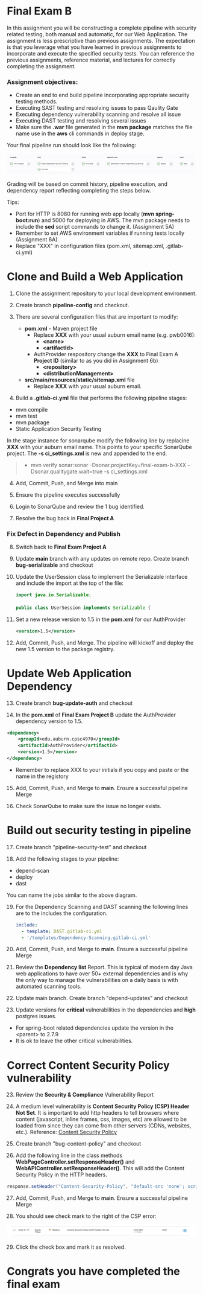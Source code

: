 # Final Exam B

In this assignment you will be constructing a complete pipeline with security related testing, both manual and automatic, for our Web Application.  The assignment is less prescriptive than previous assignments.  The expectation is that you leverage what you have learned in previous assignments to incorporate and execute the specified security tests.  You can reference the previous assignments, reference material, and lectures for correctly completing the assignment.

### Assignment objectives:
- Create an end to end build pipeline incorporating appropriate security testing methods.
- Executing SAST testing and resolving issues to pass Qaulity Gate
- Executing dependency vulnerability scanning and resolve all issue
- Executing DAST testing and resolving several issues
- Make sure the **.war** file generated in the **mvn package** matches the file name use in the **aws** cli commands in deploy stage.

Your final pipeline run should look like the following:

![Final Pipeline](img/pipeline.png "Default Context Config")

Grading will be based on commit history, pipeline execution, and dependency report  reflecting completing the steps below.

Tips:
- Port for HTTP is 8080 for running web app locally (**mvn spring-boot:run**) and 5000 for deploying in AWS.  The mvn package needs to include the **sed** script commands to change it. (Assignment 5A)
- Remember to set AWS environment variables if running tests locally (Assignment 6A)
- Replace "XXX" in configuration files (pom.xml, sitemap.xml, .gitlab-ci.yml)

# Clone and Build a Web Application

1. Clone the assignment repository to your local development environment.

2. Create branch **pipeline-config** and checkout.

3. There are several configuration files that are important to modify:

    - **pom.xml** - Maven project file
        - Replace **XXX** with your usual auburn email name (e.g. pwb0016):
            - **\<name\>**
            - **\<artifactId\>**
        - AuthProvider respository change the **XXX** to Final Exam A **Project ID** (similar to as you did in Assignment 6b)
            - **\<repository\>**
            - **\<distributionManagement\>**
    - **src/main/resources/static/sitemap.xml** file
        - Replace **XXX** with your usual auburn email.  

4. Build a **.gitlab-ci.yml** file that performs the following pipeline stages:
- mvn compile
- mvn test
- mvn package
- Static Application Security Testing


In the stage instance for sonarqube modify the following line by replacine **XXX** with your auburn email name.  This points to your specific SonarQube project.  The **-s ci_settings.xml** is new and appended to the end.
>    - mvn verify sonar:sonar -Dsonar.projectKey=final-exam-b-XXX -Dsonar.qualitygate.wait=true -s ci_settings.xml

4. Add, Commit, Push, and Merge into main


5. Ensure the pipeline executes successfully


6. Login to SonarQube and review the 1 bug identified.


7. Resolve the bug back in **Final Project A** 

### Fix Defect in Dependency and Publish

8. Switch back to **Final Exam Project A**

9. Update **main** branch with any updates on remote repo.  Create branch **bug-serializable** and checkout

10. Update the UserSession class to implement the Serializable interface and include the import at the top of the file:
    ```java
    import java.io.Serializable;

    public class UserSession implements Serializable {
    ```
   


11. Set a new release version to 1.5 in the **pom.xml** for our AuthProvider 
     ```xml
     <version>1.5</version>
     ```
12. Add, Commit, Push, and Merge.  The pipeline will kickoff and deploy the new 1.5 version to the package registry.

# Update Web Application Dependency

13. Create branch **bug-update-auth** and checkout


14. In the **pom.xml** of **Final Exam Project B** update the AuthProvider dependency version to 1.5.
```xml
<dependency>
    <groupId>edu.auburn.cpsc4970</groupId>
    <artifactId>AuthProvider</artifactId>
    <version>1.5</version>
</dependency>
```
- Remember to replace XXX to your initials if you copy and paste or the name in the registory

15. Add, Commit, Push, and Merge to **main**. Ensure a successful pipeline Merge

16. Check SonarQube to make sure the issue no longer exists.

# Build out security testing in pipeline

17. Create branch "pipeline-security-test" and checkout

18. Add the following stages to your pipeline:
- depend-scan
- deploy 
- dast

You can name the jobs similar to the above diagram.

19. For the Dependency Scanning and DAST scanning the following lines are to the includes the configuration.
    ```yaml
    include:
      - template: DAST.gitlab-ci.yml
      - '/templates/Dependency-Scanning.gitlab-ci.yml'
    ```

21. Add, Commit, Push, and Merge to **main**. Ensure a successful pipeline Merge

22. Review the **Dependency list** Report.  This is typical of modern day Java web applications to have over 50+ external dependencies and is why the only way to manage the vulnerabilities on a daily basis is with automated scanning tools.
23. Update main branch.  Create branch "depend-updates" and checkout

24. Update versions for **critical** vulnerabilities in the dependencies and **high** postgres issues.
- For spring-boot related dependencies  update the version in the \<parent\> to 2.7.9
- It is ok to leave the other critical vulnerabilities.

# Correct Content Security Policy vulnerability

23. Review the **Security & Compliance** Vulnerability Report

24. A medium level vulnerability is **Content Security Policy (CSP) Header Not Set**.  It is important to add http headers to tell browsers where content (javascript, inline frames, css, images, etc) are allowed to be loaded from since they can come from other servers (CDNs, websites, etc.). Reference: [Content Security Policy](https://developer.mozilla.org/en-US/docs/Web/HTTP/CSP)

25. Create branch "bug-content-policy" and checkout

26. Add the following line in the class methods **WebPageController.setResponseHeader()** and **WebAPIController.setResponseHeader()**.  This will add the Content Security Policy in the HTTP headers.
```java
response.setHeader("Content-Security-Policy", "default-src 'none'; script-src 'self'; connect-src 'self'; img-src 'self'; style-src 'self';base-uri 'self';form-action 'self'");
```

27. Add, Commit, Push, and Merge to **main**. Ensure a successful pipeline Merge

28. You should see check mark to the right of the CSP error:

![CSP Vulnerability](img/csp-check.png "Default Context Config")

29. Click the check box and mark it as resolved.

# Congrats you have completed the final exam
 
 
